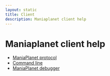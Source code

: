 ```yaml
---
layout: static
title: Client
description: Maniaplanet client help
---
```


# Maniaplanet client help

* [ManiaPlanet protocol](protocol.html)
* [Command line](command-line.html)
* [ManiaPlanet debugger](debugger.html)

